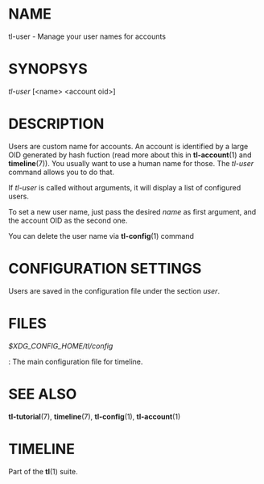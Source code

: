 # NAME

tl-user - Manage your user names for accounts


# SYNOPSYS

*tl-user* [\<name\> \<account oid\>]

# DESCRIPTION

Users are custom name for accounts. An account is identified by a large OID
generated by hash fuction (read more about this in **tl-account**(1) and
**timeline**(7)). You usually want to use a human name for those. The
*tl-user* command allows you to do that.

If *tl-user* is called without arguments, it will display a list of configured
users.

To set a new user name, just pass the desired *name* as first argument, and the
account OID as the second one.

You can delete the user name via **tl-config**(1) command


# CONFIGURATION SETTINGS

Users are saved in the configuration file under the section *user*.

# FILES

*$XDG_CONFIG_HOME/tl/config*

: The main configuration file for timeline.

# SEE ALSO

**tl-tutorial**(7), **timeline**(7), **tl-config**(1), **tl-account**(1)

# TIMELINE

Part of the **tl**(1) suite.
